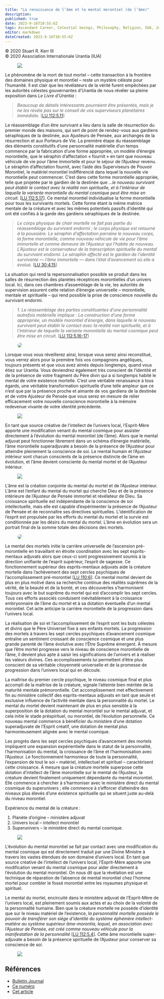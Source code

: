 ```yaml
---
title: "La renaissance de l’âme et le mental morontiel (de l’âme)"
description: 
published: true
date: 2023-9-16T10:55:6Z
tags: Ascendant Career, Celestial beings, Philosophy, Religion, IUA, Journal, article
editor: markdown
dateCreated: 2023-9-16T10:55:6Z
---
```


<p class="v-card v-sheet theme--light grey lighten-3 px-2">© 2020 Stuart R. Kerr III<br>© 2020 Association Internationale Urantia (IUA)</p>


<figure id="Figure_1" class="image urantiapedia image-style-align-left">
<img src="/image/article/IUA_Journal/Stuart-Kerr-150x150.jpg">
</figure>

Le phénomène de la mort de tout mortel – cette transaction à la frontière des domaines physique et morontiel – reste un mystère céleste pour l’humanité. Il est clair que les révélateurs de la vérité furent empêchées par les autorités célestes gouvernantes d’Urantia de nous révéler sa pleine exposition dans _Le Livre d’Urantia_ :
<br style="clear:both;"/>

> _Beaucoup de détails intéressants pourraient être présentés, mais je ne les révèle pas sur le conseil de vos superviseurs planétaires immédiats._ <a id="a43_141"></a>[[LU 112:5.11](/fr/The_Urantia_Book/112#p5_11)]

Le réassemblage d’un être survivant a lieu dans la salle de résurrection du premier monde des maisons, qui sert de point de rendez-vous aux gardiens séraphiques de la destinée, aux Ajusteurs de Pensée, aux archanges de la résurrection et aux Porteurs de Vie. La première étape du réassemblage des éléments constitutifs d’une personnalité matérielle d’un temps commence par la fabrication d’une forme appropriée, un modèle d’énergie morontielle, que le séraphin d’affectation « fournit » en tant que nouveau véhicule de vie pour l’âme immortelle et pour le séjour de l’Ajusteur revenu. Le séraphin d’affectation fournit, avec l’aide des Superviseurs de Pouvoir Morontiel, le matériel morontiel indifférencié dans lequel la nouvelle vie morontielle peut commencer. C’est dans cette forme morontielle appropriée, telle que projetée par le gardien de la destinée que …_le nouveau survivant peut établir le contact avec la réalité non spirituelle, et à l’intérieur de laquelle la variante morontielle du mental cosmique peut être mise en circuit._ <a id="a45_966"></a>[[LU 112:5.17](/fr/The_Urantia_Book/112#p5_17)]. Ce mental morontiel individualise la forme morontielle pour tous les survivants mortels. Cette forme étant la même matrice mentale de la créature et avec les mêmes potentiels passifs d’identité qui ont été confiés à la garde des gardiens séraphiques de la destinée.

> _Le corps physique de chair mortelle ne fait pas partie du réassemblage du survivant endormi ; le corps physique est retourné à la poussière. Le séraphin d’affectation parraine le nouveau corps, la forme morontielle, comme nouveau véhicule de vie pour l’âme immortelle et comme demeure de l’Ajusteur qui l’habite de nouveau. L’Ajusteur est le conservateur de la transcription spirituelle du mental du survivant endormi. Le séraphin affecté est le gardien de l’identité survivante — l’âme immortelle — dans l’état d’avancement où elle a évolué_. <a id="a47_499"></a>[[LU 30:4.15](/fr/The_Urantia_Book/30#p4_15)]

La situation qui rend la repersonnalisation possible se produit dans les salles de résurrection des planètes réceptrices morontielles d’un univers local. Ici, dans ces chambres d’assemblage de la vie, les autorités de supervision assurent cette relation d’énergie universelle – morontielle, mentale et spirituelle – qui rend possible la prise de conscience nouvelle du survivant endormi.

> _1\. Le réassemblage des parties constituantes d’une personnalité autrefois matérielle implique : La construction d’une forme appropriée, un modèle morontiel d’énergie, dans laquelle le nouveau survivant peut établir le contact avec la réalité non spirituelle, et à l’intérieur de laquelle la variante morontielle du mental cosmique peut être mise en circuit._ <a id="a51_218"></a>[[LU 112:5.16-17](/fr/The_Urantia_Book/112#p5_16)]

<figure id="Figure_2" class="image urantiapedia image-style-align-right">
<img src="/image/article/IUA_Journal/Guardian-Angels-300x296.jpg" style="border-radius:1000px;">
</figure>

Lorsque vous vous réveillerez ainsi, lorsque vous serez ainsi reconstitué, vous verrez alors pour la première fois vos compagnons angéliques, toujours présents et que vous avez aimés depuis longtemps, quand vous étiez sur Urantia. Vous deviendrez également très conscient de l’identité et de la présence de votre fragment du Père divin qui a si longtemps habité le mental de votre existence mortelle. C’est une véritable renaissance à tous égards, une véritable transformation spirituelle d’une telle ampleur que ce n’est que par la présence proche et aimante de vos gardiens de la destinée et de votre Ajusteur de Pensée que vous serez en mesure de relier efficacement votre nouvelle conscience morontielle à la mémoire redevenue vivante de votre identité précédente.

<figure id="Figure_3" class="image urantiapedia image-style-align-left">
<img src="/image/article/IUA_Journal/Screenshot1-300x123.jpg">
</figure>

En tant que source créative de l’intellect de l’univers local, l’Esprit-Mère apporte une modification venant du mental cosmique pour assister directement à l’évolution du mental morontiel (de l’âme). Alors que le mental adjuvat peut fonctionner librement dans un schéma d’énergie matérielle, l’âme morontielle superadjuvate a besoin de la présence de l’Ajusteur pour atteindre pleinement la conscience de soi. Le mental humain et l’Ajusteur intérieur sont chacun conscients de la présence distincte de l’âme en évolution, et l’âme devient consciente du mental mortel et de l’Ajusteur intérieur.

<figure id="Figure_4" class="image urantiapedia image-style-align-right">
<img src="/image/article/IUA_Journal/Soul-Conscious-300x180.jpg">
</figure>

L’âme est la création conjointe du mental du mortel et de l’Ajusteur intérieur. L’âme est l’enfant du mental du mortel qui cherche Dieu et de la présence intérieure de l’Ajusteur de Pensée immortel et révélateur de Dieu. Sa croissance spirituelle est indépendante de la conscience de soi intellectuelle, mais elle est capable d’expérimenter la présence de l’Ajusteur de Pensée et de reconnaître ses directives spirituelles. L’identification de l’esprit est propulsée par les efforts du mental du mortel et la survie est conditionnée par les désirs du mental du mortel. L’âme en évolution sera un portrait final de la somme totale des décisions des mortels.

<figure id="Figure_5" class="image urantiapedia image-style-align-left">
<img src="/image/article/IUA_Journal/Spirit-Nature-300x218.jpg" style="border-radius:1000px;">
</figure>

Le mental des mortels initie la carrière universelle de l’ascension pré-morontielle en travaillant en étroite coordination avec les sept esprits-mentaux adjuvats alors que ceux-ci sont progressivement soumis à la direction unifiante de l’esprit supérieur, l’esprit de sagesse. Ce fonctionnement supérieur des esprits-mentaux adjuvats aide la créature mortelle dans l’achèvement des sept cercles psychiques de l’accomplissement pré-morontiel <a id="a75_393"></a>[[LU 110:6](/fr/The_Urantia_Book/110#p6)]. Ce mental mortel devient de plus en plus motivé dans sa recherche continue des réalités suprêmes de la vérité, de la beauté et de la bonté, et ces découvertes s’harmonisent toujours avec le but suprême du mortel qui est d’accomplir les sept cercles. Tous ces efforts associés conduisent inévitablement à la croissance embryonnaire de l’âme du mortel et à sa dotation éventuelle d’un mental morontiel. Cet acte anticipe la carrière morontielle de la progression dans l’univers local.

La réalisation de soi et l’accomplissement de l’esprit sont les buts célestes et divins que le Père Universel fixe à ses enfants mortels. La progression des mortels à travers les sept cercles psychiques d’avancement cosmique entraîne un sentiment croissant de conscience cosmique et une plus grande parenté de l’âme évolutive avec l’Être Suprême émergent. À mesure que l’être mortel progresse vers le niveau de conscience morontielle de l’âme, il devient plus apte à saisir les significations de l’univers et à réaliser les valeurs divines. Ces accomplissements lui permettent d’être plus conscient de sa véritable citoyenneté universelle et de la promesse de progression dans l’univers local qui en découle.

La maîtrise du premier cercle psychique, le niveau cosmique final et plus accompli de la maîtrise de la créature, signale l’atteinte bien méritée de la maturité mentale prémorontielle. Cet accomplissement met effectivement fin au ministère collectif des esprits-mentaux adjuvats en tant que seule et exclusive influence de l’activité mentale dans la personnalité du mortel. Le mental du mortel devient maintenant de plus en plus sensible à la superposition de la dotation du mental morontiel sur le mental adjuvat, et cela initie le stade préspirituel, ou morontiel, de l’évolution personnelle. Ce nouveau mental commence à bénéficier du ministère d’une dotation superadjuvate de l’Esprit créatif, une dotation de mental plus harmonieusement alignée avec le mental cosmique.

Les progrès dans les sept cercles psychiques d’avancement des mortels impliquent une expansion expérientielle dans le statut de la personnalité, l’harmonisation du mental, la croissance de l’âme et l’harmonisation avec l’Ajusteur. Le fonctionnement harmonieux de toute la personnalité, l’expansion de tout le soi – matériel, intellectuel et spirituel – caractérisent cette croissance. À mesure que la créature mortelle superpose cette dotation d’intellect de l’âme morontielle sur le mental de l’Ajusteur, la créature devient finalement uniquement dépendante du mental morontiel. Elle commence à chercher à s’harmoniser avec le ministère direct du mental cosmique du superunivers ; elle commence à s’efforcer d’atteindre des niveaux plus élevés d’une existence spirituelle qui se situent juste au-delà du niveau morontiel.
<br style="clear:both;"/>

Expérience du mental de la créature :

1. Planète d’origine – ministère adjuvat
2. Univers local – intellect morontiel
3. Superunivers – le ministère direct du mental cosmique.

<figure id="Figure_6" class="image urantiapedia image-style-align-right">
<img src="/image/article/IUA_Journal/kerr05-300x231.jpg">
</figure>

L’évolution du mental morontiel se fait par contact avec une modification du mental cosmique qui est directement traduit par une Divine Ministre à travers les vastes étendues de son domaine d’univers local. En tant que source créative de l’intellect de l’univers local, l’Esprit-Mère apporte une modification venant du mental cosmique pour aider directement à l’évolution du mental morontiel. On nous dit que la révélation est une technique de réparation de l’absence de mental morontiel chez l’homme mortel pour combler le fossé morontiel entre les royaumes physique et spirituel.

Le mental du mortel, encircuité dans le ministère adjuvat de l’Esprit-Mère de l’univers local, est pleinement soumis aux actes et au choix de la volonté de la personnalité humaine. Bien que la créature mortelle ne possède d’identité que sur le niveau matériel de l’existence, _la personnalité mortelle possède le pouvoir de transférer son siège d’identité du système éphémère intellect-matière au système supérieur âme-morontia, lequel, en association avec l’Ajusteur de Pensée, est créé comme nouveau véhicule pour la manifestation de la personnalité_ <a id="a96_551"></a>[[LU 112:5.4](/fr/The_Urantia_Book/112#p5_4)]. Cette âme morontielle super-adjuvate a besoin de la présence spirituelle de l’Ajusteur pour conserver sa conscience de soi.
<br style="clear:both;"/>

<figure id="Figure_7" class="image urantiapedia">
<img src="/image/article/IUA_Journal/Adjutant-706x636.jpg">
</figure>

## Références

- [Bulletin Journal](https://urantia-association.org/journal-online-archives/)
- [Ce numéro](https://urantia-association.org/newsletter/journal-mai-2020/?lang=fr)
- [Cet article](https://urantia-association.org/la-renaissance-de-lame-et-le-mental-morontiel-de-lame/?lang=fr)

